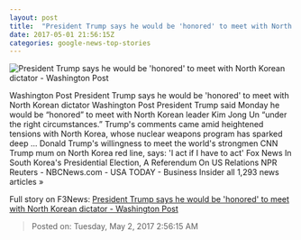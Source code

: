 ```yaml
---
layout: post
title:  "President Trump says he would be 'honored' to meet with North Korean dictator - Washington Post"
date: 2017-05-01 21:56:15Z
categories: google-news-top-stories
---
```


![President Trump says he would be 'honored' to meet with North Korean dictator - Washington Post](https://img.washingtonpost.com/rf/image_1484w/2010-2019/WashingtonPost/2017/05/01/National-Politics/Images/AFP_NN8J0.jpg)

Washington Post President Trump says he would be 'honored' to meet with North Korean dictator Washington Post President Trump said Monday he would be “honored” to meet with North Korean leader Kim Jong Un “under the right circumstances.” Trump's comments came amid heightened tensions with North Korea, whose nuclear weapons program has sparked deep ... Donald Trump's willingness to meet the world's strongmen CNN Trump mum on North Korea red line, says: 'I act if I have to act' Fox News In South Korea's Presidential Election, A Referendum On US Relations NPR Reuters - NBCNews.com - USA TODAY - Business Insider all 1,293 news articles »


Full story on F3News: [President Trump says he would be 'honored' to meet with North Korean dictator - Washington Post](http://www.f3nws.com/n/2JvaaD)

> Posted on: Tuesday, May 2, 2017 2:56:15 AM

